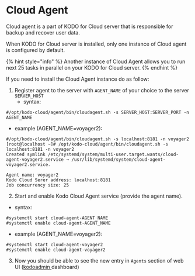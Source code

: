 # Cloud Agent

Cloud agent is a part of KODO for Cloud server that is responsible for backup and recover user data.

When KODO for Cloud server is installed, only one instance of  Cloud agent is configured by default. 

{% hint style="info" %}
Another instance of Cloud Agent allows you to run next 25 tasks in parallel on your KODO for Cloud server.
{% endhint %}

If you need to install the Cloud Agent instance do as follow:

1. Register agent to the server with `AGENT_NAME` of your choice to the server `SERVER_HOST`
   * syntax:

```text
#/opt/kodo-cloud/agent/bin/cloudagent.sh -s SERVER_HOST:SERVER_PORT -n AGENT_NAME
```

* example \(AGENT\_NAME=voyager2\):

```text
#/opt/kodo-cloud/agent/bin/cloudagent.sh -s localhost:8181 -n voyager2
[root@localhost ~]# /opt/kodo-cloud/agent/bin/cloudagent.sh -s localhost:8181 -n voyager2
Created symlink /etc/systemd/system/multi-user.target.wants/cloud-agent-voyager2.service → /usr/lib/systemd/system/cloud-agent-voyager2.service.

Agent name: voyager2
Kodo Cloud Serer address: localhost:8181
Job concurrency size: 25
```

2. Start and enable Kodo Cloud Agent service \(provide the agent name\).

* syntax:

```text
#systemctl start cloud-agent-AGENT_NAME
#systemctl enable cloud-agent-AGENT_NAME
```

* example \(AGENT\_NAME=voyager2\):

```text
#systemctl start cloud-agent-voyager2
#systemctl enable cloud-agent-voyager2
```

3. Now you should be able to see the new entry in `Agents` section of web UI \([kodoadmin ](../administration/dashboard.md)dashboard\)

